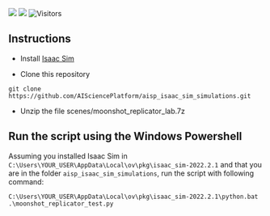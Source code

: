 ![](https://img.shields.io/badge/IsaacSim-2022.2.1-orange)
![](https://img.shields.io/badge/Windows-11-blue)
![Visitors](https://api.visitorbadge.io/api/visitors?path=https%3A%2F%2Fgithub.com%2Fjuanjqo%2Fsynthetic_image_generation_toshiba_example&countColor=%23ff8a65&style=flat)


## Instructions

- Install [Isaac Sim](https://developer.nvidia.com/isaac-sim)

- Clone this repository

```shell
git clone https://github.com/AISciencePlatform/aisp_isaac_sim_simulations.git
```

- Unzip the file scenes/moonshot_replicator_lab.7z

## Run the script using the Windows Powershell

Assuming you installed Isaac Sim in `C:\Users\YOUR_USER\AppData\Local\ov\pkg\isaac_sim-2022.2.1` and that
you are in the folder `aisp_isaac_sim_simulations`, run the script with following command:

```shell
C:\Users\YOUR_USER\AppData\Local\ov\pkg\isaac_sim-2022.2.1\python.bat .\moonshot_replicator_test.py
```

